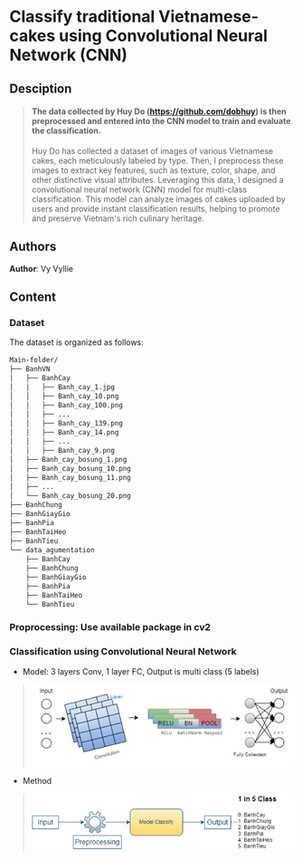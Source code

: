 # Classify traditional Vietnamese-cakes using Convolutional Neural Network (CNN)

## Desciption
>#### The data collected by Huy Do (https://github.com/dobhuy) is then preprocessed and entered into the CNN model to train and evaluate the classification. 
> Huy Do has collected a dataset of images of various Vietnamese cakes, each meticulously labeled by type. Then, I preprocess these images to extract key features, such as texture, color, shape, and other distinctive visual attributes. Leveraging this data, I designed a convolutional neural network (CNN) model for multi-class classification. This model can analyze images of cakes uploaded by users and provide instant classification results, helping to promote and preserve Vietnam's rich culinary heritage.

## Authors
**Author**: Vy Vyllie

## Content
### Dataset

The dataset is organized as follows:
```text
Main-folder/
├── BanhVN
│   ├── BanhCay
│   │   ├── Banh_cay_1.jpg
│   │   ├── Banh_cay_10.png
│   │   ├── Banh_cay_100.png
│   │   ├── ...
│   │   ├── Banh_cay_139.png
│   │   ├── Banh_cay_14.png
│   │   ├── ...
│   │   ├── Banh_cay_9.png
│   ├── Banh_cay_bosung_1.png
│   ├── Banh_cay_bosung_10.png
│   ├── Banh_cay_bosung_11.png
│   ├── ...
│   └── Banh_cay_bosung_20.png
├── BanhChung
├── BanhGiayGio
├── BanhPia
├── BanhTaiHeo
├── BanhTieu
└── data_agumentation
    ├── BanhCay
    ├── BanhChung
    ├── BanhGiayGio
    ├── BanhPia
    ├── BanhTaiHeo
    └── BanhTieu
```

### Proprocessing: Use available package in cv2

### Classification using Convolutional Neural Network
* Model: 3 layers Conv, 1 layer FC, Output is multi class (5 labels) 
>  ![Image](https://github.com/vyllie333/Classify-traditional-Vietnamese-cakes-using-CNN/blob/main/modelcnn.jpg)
* Method
>  ![Image](https://github.com/vyllie333/Classify-traditional-Vietnamese-cakes-using-CNN/blob/main/method.jpg )
